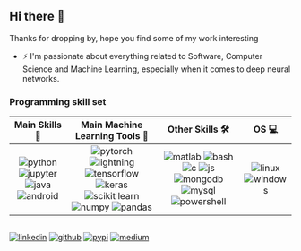 ## Hi there 👋

Thanks for dropping by, hope you find some of my work interesting
- ⚡ I'm passionate about everything related to Software, Computer Science and Machine Learning, especially when it comes to deep neural networks.
 
### Programming skill set
| Main Skills  🚀 |   Main Machine Learning Tools  🧠 |  Other Skills 🛠️ |  OS  💻 |
| :--: | :--: | :--: | :--: |
|![python](https://img.shields.io/badge/Python-black?style=flat&logo=python) ![jupyter](https://img.shields.io/badge/Jupyter-black?style=flat&logo=jupyter) ![java](https://img.shields.io/badge/Java-black?style=flat&logo=openjdk) ![android](https://img.shields.io/badge/Android-black?style=flat&logo=android) | ![pytorch](https://img.shields.io/badge/Pytorch-black?style=flat&logo=pytorch) ![lightning](https://img.shields.io/badge/Lightning-black?style=flat&logo=lightning&logoColor=792EE5) ![tensorflow](https://img.shields.io/badge/Tensorflow-black?style=flat&logo=tensorflow) ![keras](https://img.shields.io/badge/Keras-black?style=flat&logo=keras&logoColor=D00000) ![scikit learn](https://img.shields.io/badge/Scikit_Learn-black?style=flat&logo=scikit-learn) ![numpy](https://img.shields.io/badge/Numpy-black?style&logo=numpy) ![pandas](https://img.shields.io/badge/Pandas-black?style=flat&logo=pandas) |![matlab](https://img.shields.io/badge/Matlab-black?style=flat&logo=matrix&logoColor=blue) ![bash](https://img.shields.io/badge/Bash-black?style=flat&logo=gnubash&logoColor=white) ![c](https://img.shields.io/badge/C-black?style=flat&logo=c) ![js](https://img.shields.io/badge/Javascript-black?style=flat&logo=javascript) ![mongodb](https://img.shields.io/badge/Mongodb-black?style=flat&logo=mongodb) ![mysql](https://img.shields.io/badge/Mysql-black?style=flat&logo=mysql&logoColor=white) ![powershell](https://img.shields.io/badge/Powershell-black?style=flat&logo=powershell) | ![linux](https://img.shields.io/badge/Linux-black?style&logo=linux) ![windows](https://img.shields.io/badge/Windows-black?style=flat&logo=windows&logoColor=blue) |

##
[![linkedin](https://img.shields.io/badge/Linkedin-0A66C2?style=flat&logo=linkedin&logoColor=white)](https://www.linkedin.com/in/pgmesa/)
[![github](https://img.shields.io/badge/Github-black?style=flat&logo=github&logoColor=white)](https://github.com/pgmesa)
[![pypi](https://img.shields.io/badge/PyPI-pgmesa-3775A9?style=flat&logo=pypi&logoColor=white)](https://pypi.org/user/pgmesa/)
[![medium](https://img.shields.io/badge/Medium-black?style=flat&logo=medium&logoColor=white)](https://pgmesa.medium.com/)
